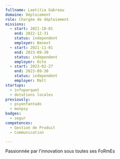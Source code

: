```yaml
---
fullname: Laetitia Gabreau
domaine: Déploiement
role: Chargée de déploiement
missions:
  - start: 2021-10-01
    end: 2022-12-31
    status: independent
    employer: Benext
  - start: 2021-11-01
    end: 2023-09-30
    status: independent
    employer: Octo
  - start: 2023-02-27
    end: 2023-09-30
    status: independent
    employer: Malt
startups:
  - infoparquet
  - dotations locales
previously:
  - psyenfantado
  - monpsy
badges:
  - segur
competences:
  - Gestion de Produit
  - Communication

---
```


Passionnée par l'innovation sous toutes ses FoRmEs
